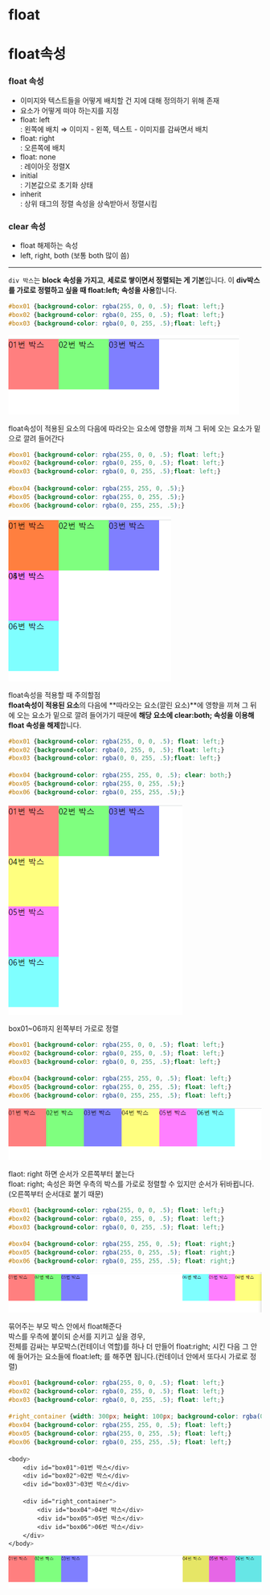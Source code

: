 # float

# float속성

### float 속성

- 이미지와 텍스트들을 어떻게 배치할 건 지에 대해 정의하기 위해 존재
- 요소가 어떻게 떠야 하는지를 지정
- float: left  
: 왼쪽에 배치 ⇒ 이미지 - 왼쪽, 텍스트 - 이미지를 감싸면서 배치
- float: right  
: 오른쪽에 배치
- float: none  
: 레이아웃 정렬X
- initial  
: 기본값으로 초기화 상태
- inherit  
: 상위 태그의 정렬 속성을 상속받아서 정렬시킴

### clear 속성

- float 해제하는 속성
- left, right, both (보통 both 많이 씀)

---

`div 박스`는 **block 속성을 가지고**, **세로로 쌓이면서 정렬되는 게 기본**입니다. 이 **div박스를 가로로 정렬하고 싶을 때 float:left; 속성을 사용**합니다.

```css
#box01 {background-color: rgba(255, 0, 0, .5); float: left;}
#box02 {background-color: rgba(0, 255, 0, .5); float: left;}
#box03 {background-color: rgba(0, 0, 255, .5);float: left;}
```

![float_01](../images/day2_images/float_01.png)

float속성이 적용된 요소의 다음에 따라오는 요소에 영향을 끼쳐 그 뒤에 오는 요소가 밑으로 깔려 들어간다

```css
#box01 {background-color: rgba(255, 0, 0, .5); float: left;}
#box02 {background-color: rgba(0, 255, 0, .5); float: left;}
#box03 {background-color: rgba(0, 0, 255, .5);float: left;}

#box04 {background-color: rgba(255, 255, 0, .5);}
#box05 {background-color: rgba(255, 0, 255, .5);}
#box06 {background-color: rgba(0, 255, 255, .5);}
```

![float_01](../images/day2_images/float_02.png)

float속성을 적용할 때 주의할점  
**float속성이 적용된 요소**의 다음에 **따라오는 요소(깔린 요소)**에 영향을 끼쳐 그 뒤에 오는 요소가 밑으로 깔려 들어가기 때문에 **해당 요소에 clear:both; 속성을 이용해 float 속성을 해제**합니다.

```css
#box01 {background-color: rgba(255, 0, 0, .5); float: left;}
#box02 {background-color: rgba(0, 255, 0, .5); float: left;}
#box03 {background-color: rgba(0, 0, 255, .5);float: left;}

#box04 {background-color: rgba(255, 255, 0, .5); clear: both;}
#box05 {background-color: rgba(255, 0, 255, .5);}
#box06 {background-color: rgba(0, 255, 255, .5);}
```

  ![float_01](../images/day2_images/float_03.png)

box01~06까지 왼쪽부터 가로로 정렬

```css
#box01 {background-color: rgba(255, 0, 0, .5); float: left;}
#box02 {background-color: rgba(0, 255, 0, .5); float: left;}
#box03 {background-color: rgba(0, 0, 255, .5);float: left;}

#box04 {background-color: rgba(255, 255, 0, .5); float: left;}
#box05 {background-color: rgba(255, 0, 255, .5); float: left;}
#box06 {background-color: rgba(0, 255, 255, .5); float: left;}
```

![float_01](../images/day2_images/float_04.png)  

flaot: right 하면 순서가 오른쪽부터 붙는다  
float: right; 속성은 화면 우측의 박스를 가로로 정렬할 수 있지만 순서가 뒤바뀝니다.(오른쪽부터 순서대로 붙기 때문)

```css
#box01 {background-color: rgba(255, 0, 0, .5); float: left;}
#box02 {background-color: rgba(0, 255, 0, .5); float: left;}
#box03 {background-color: rgba(0, 0, 255, .5); float: left;}

#box04 {background-color: rgba(255, 255, 0, .5); float: right;}
#box05 {background-color: rgba(255, 0, 255, .5); float: right;}
#box06 {background-color: rgba(0, 255, 255, .5); float: right;}
```

  ![float_01](../images/day2_images/float_05.png)

묶어주는 부모 박스 안에서 float해준다  
박스를 우측에 붙이되 순서를 지키고 싶을 경우,  
전체를 감싸는 부모박스(컨테이너 역할)를 하나 더 만들어 float:right; 시킨 다음 그 안에 들어가는 요소들에 float:left; 를 해주면 됩니다.(컨테이너 안에서 또다시 가로로 정렬)

```css
#box01 {background-color: rgba(255, 0, 0, .5); float: left;}
#box02 {background-color: rgba(0, 255, 0, .5); float: left;}
#box03 {background-color: rgba(0, 0, 255, .5); float: left;}

#right_container {width: 300px; height: 100px; background-color: rgba(0, 0, 0, .2); float: right;}
#box04 {background-color: rgba(255, 255, 0, .5); float: left;}
#box05 {background-color: rgba(255, 0, 255, .5); float: left;}
#box06 {background-color: rgba(0, 255, 255, .5); float: left;}

<body>
    <div id="box01">01번 박스</div>
    <div id="box02">02번 박스</div>
    <div id="box03">03번 박스</div>

    <div id="right_container">
        <div id="box04">04번 박스</div>
        <div id="box05">05번 박스</div>
        <div id="box06">06번 박스</div>
    </div>  
</body>
```

![float_01](../images/day2_images/float_06.png)